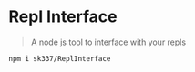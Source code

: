# Repl Interface

> A node js tool to interface with your repls

```bash
npm i sk337/ReplInterface
```